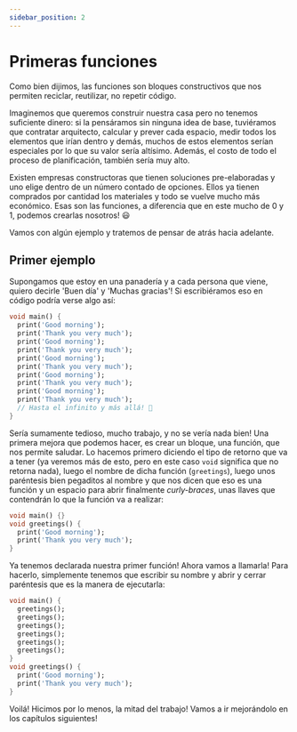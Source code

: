```yaml
---
sidebar_position: 2
---
```


# Primeras funciones

Como bien dijimos, las funciones son bloques constructivos que nos permiten reciclar, reutilizar, no repetir código.

Imaginemos que queremos construir nuestra casa pero no tenemos suficiente dinero: si la pensáramos sin ninguna idea de base, tuviéramos que contratar arquitecto, calcular y prever cada espacio, medir todos los elementos que irían dentro y demás, muchos de estos elementos serían especiales por lo que su valor sería altísimo. Además, el costo de todo el proceso de planificación, también sería muy alto.

Existen empresas constructoras que tienen soluciones pre-elaboradas y uno elige dentro de un número contado de opciones. Ellos ya tienen comprados por cantidad los materiales y todo se vuelve mucho más económico. Esas son las funciones, a diferencia que en este mucho de 0 y 1, podemos crearlas nosotros! 😃

Vamos con algún ejemplo y tratemos de pensar de atrás hacia adelante.

## Primer ejemplo

Supongamos que estoy en una panadería y a cada persona que viene, quiero decirle 'Buen día' y 'Muchas gracias'! Si escribiéramos eso en código podría verse algo así:

```dart
void main() {
  print('Good morning');
  print('Thank you very much');
  print('Good morning');
  print('Thank you very much');
  print('Good morning');
  print('Thank you very much');
  print('Good morning');
  print('Thank you very much');
  print('Good morning');
  print('Thank you very much');
  // Hasta el infinito y más allá! 🫣
}
```

Sería sumamente tedioso, mucho trabajo, y no se vería nada bien! Una primera mejora que podemos hacer, es crear un bloque, una función, que nos permite saludar. Lo hacemos primero diciendo el tipo de retorno que va a tener (ya veremos más de esto, pero en este caso `void` significa que no retorna nada), luego el nombre de dicha función (`greetings`), luego unos paréntesis bien pegaditos al nombre y que nos dicen que eso es una función y un espacio para abrir finalmente _curly-braces_, unas llaves que contendrán lo que la función va a realizar:

```dart
void main() {}
void greetings() {
  print('Good morning');
  print('Thank you very much');
}
```

Ya tenemos declarada nuestra primer función! Ahora vamos a llamarla! Para hacerlo, simplemente tenemos que escribir su nombre y abrir y cerrar paréntesis que es la manera de ejecutarla:

```dart
void main() {
  greetings();
  greetings();
  greetings();
  greetings();
  greetings();
  greetings();
}
void greetings() {
  print('Good morning');
  print('Thank you very much');
}
```

Voilá! Hicimos por lo menos, la mitad del trabajo! Vamos a ir mejorándolo en los capítulos siguientes!
